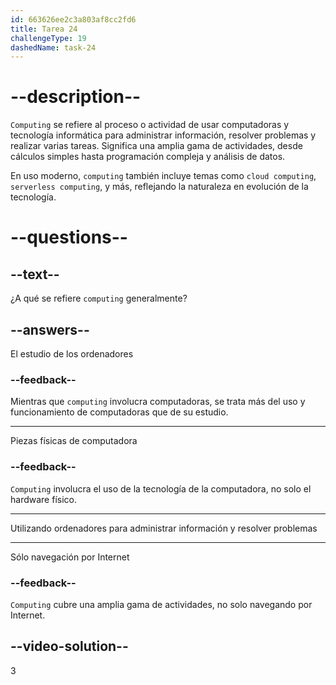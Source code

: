 ```yaml
---
id: 663626ee2c3a803af8cc2fd6
title: Tarea 24
challengeType: 19
dashedName: task-24
---
```


# --description--

`Computing` se refiere al proceso o actividad de usar computadoras y tecnología informática para administrar información, resolver problemas y realizar varias tareas. Significa una amplia gama de actividades, desde cálculos simples hasta programación compleja y análisis de datos.

En uso moderno, `computing` también incluye temas como `cloud computing`, `serverless computing`, y más, reflejando la naturaleza en evolución de la tecnología.

# --questions--

## --text--

¿A qué se refiere `computing` generalmente?

## --answers--

El estudio de los ordenadores

### --feedback--

Mientras que `computing` involucra computadoras, se trata más del uso y funcionamiento de computadoras que de su estudio.

---

Piezas físicas de computadora

### --feedback--

`Computing` involucra el uso de la tecnología de la computadora, no solo el hardware físico.

---

Utilizando ordenadores para administrar información y resolver problemas

---

Sólo navegación por Internet

### --feedback--

`Computing` cubre una amplia gama de actividades, no solo navegando por Internet.

## --video-solution--

3
